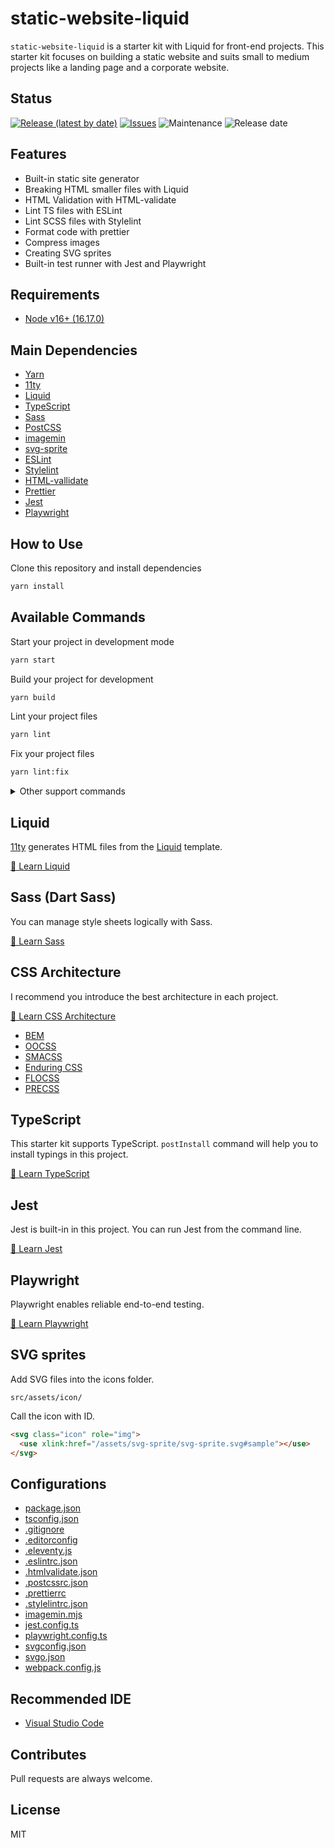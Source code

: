 # static-website-liquid

`static-website-liquid` is a starter kit with Liquid for front-end projects. This starter kit focuses on building a static website and suits small to medium projects like a landing page and a corporate website.

## Status

[![Release (latest by date)](https://img.shields.io/github/v/release/Kazuki-tam/static-website-liquid)](https://github.com/Kazuki-tam/static-website-liquid/releases/tag/v0.0.1)
[![Issues](https://img.shields.io/github/issues/Kazuki-tam/static-website-liquid)](https://github.com/Kazuki-tam/static-website-liquid/issues)
![Maintenance](https://img.shields.io/maintenance/yes/2022)
![Release date](https://img.shields.io/github/release-date/Kazuki-tam/static-website-liquid)

## Features

- Built-in static site generator
- Breaking HTML smaller files with Liquid
- HTML Validation with HTML-validate
- Lint TS files with ESLint
- Lint SCSS files with Stylelint
- Format code with prettier
- Compress images
- Creating SVG sprites
- Built-in test runner with Jest and Playwright

## Requirements

- [Node v16+ (16.17.0)](https://nodejs.org/en/)

## Main Dependencies

- [Yarn](https://yarnpkg.com/)
- [11ty](https://www.11ty.dev/)
- [Liquid](https://shopify.github.io/liquid/)
- [TypeScript](https://www.typescriptlang.org/)
- [Sass](https://sass-lang.com/)
- [PostCSS](https://postcss.org/)
- [imagemin](https://github.com/imagemin/imagemin#readme)
- [svg-sprite](https://github.com/svg-sprite/svg-sprite#readme)
- [ESLint](https://eslint.org/)
- [Stylelint](https://stylelint.io/)
- [HTML-vallidate](https://html-validate.org/)
- [Prettier](https://prettier.io/)
- [Jest](https://jestjs.io/)
- [Playwright](https://playwright.dev/)

## How to Use

Clone this repository and install dependencies

```bash
yarn install
```

## Available Commands

Start your project in development mode

```bash
yarn start
```

Build your project for development

```bash
yarn build
```

Lint your project files

```bash
yarn lint
```

Fix your project files

```bash
yarn lint:fix
```

<details>
<summary>Other support commands</summary>

Install missing TypeScript typings

```bash
yarn postInstall
```

Check the package's license

```bash
yarn checkLicense
```

Run unit testing.

```bash
yarn unit
```

```bash
yarn unit:watch
```

Run UI testing.

```bash
yarn e2e
```

```bash
yarn e2e:headed
```

</details>

## Liquid

[11ty](https://www.11ty.dev/) generates HTML files from the [Liquid](https://liquidjs.com/index.html) template.

[📖 Learn Liquid](https://liquidjs.com/index.html)

## Sass (Dart Sass)

You can manage style sheets logically with Sass.

[📖 Learn Sass](https://sass-lang.com/)

## CSS Architecture

I recommend you introduce the best architecture in each project.

[📖 Learn CSS Architecture](https://philipwalton.com/articles/css-architecture/)

- [BEM](https://en.bem.info/methodology/)
- [OOCSS](http://oocss.org/)
- [SMACSS](http://smacss.com/)
- [Enduring CSS](https://ecss.benfrain.com/)
- [FLOCSS](https://github.com/hiloki/flocss)
- [PRECSS](https://precss.io/ja/)

## TypeScript

This starter kit supports TypeScript.
`postInstall` command will help you to install typings in this project.

[📖 Learn TypeScript](https://www.typescriptlang.org/)

## Jest

Jest is built-in in this project. You can run Jest from the command line.

[📖 Learn Jest](https://jestjs.io/)

## Playwright

Playwright enables reliable end-to-end testing.

[📖 Learn Playwright](https://playwright.dev/)

## SVG sprites

Add SVG files into the icons folder.

```
src/assets/icon/
```

Call the icon with ID.

```html
<svg class="icon" role="img">
  <use xlink:href="/assets/svg-sprite/svg-sprite.svg#sample"></use>
</svg>
```

## Configurations

- [package.json](https://docs.npmjs.com/cli/v7/configuring-npm/package-json)
- [tsconfig.json](https://www.typescriptlang.org/tsconfig)
- [.gitignore](https://github.com/github/gitignore)
- [.editorconfig](https://editorconfig.org/)
- [.eleventy.js](https://www.11ty.dev/docs/config/)
- [.eslintrc.json](https://eslint.org/docs/user-guide/configuring/)
- [.htmlvalidate.json](https://html-validate.org/usage/#configuration)
- [.postcssrc.json](https://github.com/postcss/postcss-load-config)
- [.prettierrc](https://prettier.io/docs/en/configuration.html)
- [.stylelintrc.json](https://stylelint.io/user-guide/configure)
- [imagemin.mjs](https://github.com/imagemin/imagemin)
- [jest.config.ts](https://jestjs.io/docs/configuration)
- [playwright.config.ts](https://playwright.dev/docs/test-configuration)
- [svgconfig.json](https://github.com/svg-sprite/svg-sprite#readme)
- [svgo.json](https://github.com/svg/svgo#readme)
- [webpack.config.js](https://webpack.js.org/configuration/)

## Recommended IDE

- [Visual Studio Code](https://code.visualstudio.com/)

## Contributes

Pull requests are always welcome.

## License

MIT
